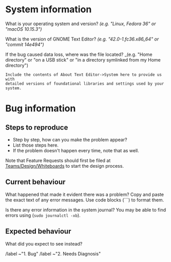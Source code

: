# System information #
What is your operating system and version? _(e.g. "Linux, Fedora 36" or "macOS 10.15.3")_

What is the version of GNOME Text Editor? _(e.g. "42.0-1.fc36.x86_64" or "commit 14e494")_

If the bug caused data loss, where was the file located? _(e.g. "Home directory" or "on a USB stick" or "in a directory symlinked from my Home directory")

```
Include the contents of About Text Editor->System here to provide us with
detailed versions of foundational libraries and settings used by your system.
```

# Bug information #
## Steps to reproduce ##
- Step by step, how can you make the problem appear?
- List those steps here.
- If the problem doesn't happen every time, note that as well.

Note that Feature Requests should first be filed at [Teams/Design/Whiteboards](https://gitlab.gnome.org/Teams/Design/whiteboards/) to start the design process.

## Current behaviour ##
What happened that made it evident there was a problem?
Copy and paste the exact text of any error messages.
Use code blocks (```) to format them.

Is there any error information in the system journal? You may be able
to find errors using (`sudo journalctl -xb`).

## Expected behaviour ##
What did you expect to see instead?

/label ~"1. Bug"
/label ~"2. Needs Diagnosis"
